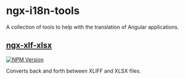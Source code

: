 # ngx-i18n-tools

A collection of tools to help with the translation of Angular applications.

## [ngx-xlf-xlsx](./ngx-xlf-xlsx/)

[![NPM Version](https://img.shields.io/npm/v/ngx-xlf-xlsx)](https://www.npmjs.com/package/ngx-xlf-xlsx)

Converts back and forth between XLIFF and XLSX files.
